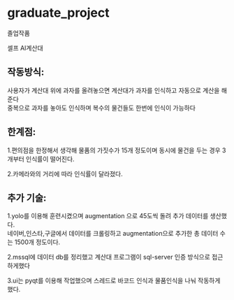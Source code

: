 # graduate_project
졸업작품

셀프 AI계산대 

## 작동방식: 
  
  사용자가 계산대 위에 과자를 올려놓으면 계산대가 과자를 인식하고 자동으로 계산을 해준다  
  중복으로 과자를 놓아도 인식하며 복수의 물건들도 한번에 인식이 가능하다  
       

## 한계점: 
  
  1.편의점을 한정해서 생각해 물품의 가짓수가 15개 정도이며 동시에 물건을 두는 경우 3개부터 인식률이 떨어진다. 
  
  2.카메라와의 거리에 따라 인식률이 달라졌다.      
        

## 추가 기술: 
  
  1.yolo를 이용해 훈련시켰으며 augmentation 으로 45도씩 돌려 추가 데이터를 생산했다.  
    네이버,인스타,구글에서 데이터를 크롤링하고 augmentation으로 추가한 총 데이터 수는 1500개 정도이다.  
    
  2.mssql에 데이터 db를 정리했고 계산대 프로그램이 sql-server 인증 방식으로 접근하게했다  
  
  3.ui는 pyqt를 이용해 작업했으며 스레드로 바코드 인식과 물품인식을 나눠 작동하게 했다.  
  
          
        
